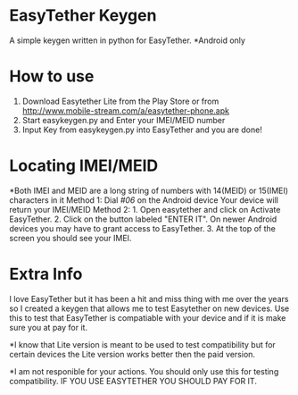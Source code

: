 # EasyTether Keygen

A simple keygen written in python for EasyTether. *Android only

# How to use
  1. Download Easytether Lite from the Play Store or from http://www.mobile-stream.com/a/easytether-phone.apk
  2. Start easykeygen.py and Enter your IMEI/MEID number
  3. Input Key from easykeygen.py into EasyTether and you are done!
  
# Locating IMEI/MEID
  *Both IMEI and MEID are a long string of numbers with 14(MEID) or 15(IMEI) characters in it
  Method 1:
      Dial *#06* on the Android device
      Your device will return your IMEI/MEID
  Method 2:
      1. Open easytether and click on Activate EasyTether.
      2. Click on the button labeled "ENTER IT". On newer Android devices you may have to grant access to EasyTether. 
      3. At the top of the screen you should see your IMEI.

# Extra Info

I love EasyTether but it has been a hit and miss thing with me over the years so I created a keygen that allows me to test Easytether on new devices. Use this to test that EasyTether is compatiable with your device and if it is make sure you at pay for it.

*I know that Lite version is meant to be used to test compatibility but for certain devices the Lite version works better then the paid version.

*I am not responible for your actions. You should only use this for testing compatibility. IF YOU USE EASYTETHER YOU SHOULD PAY FOR IT.
